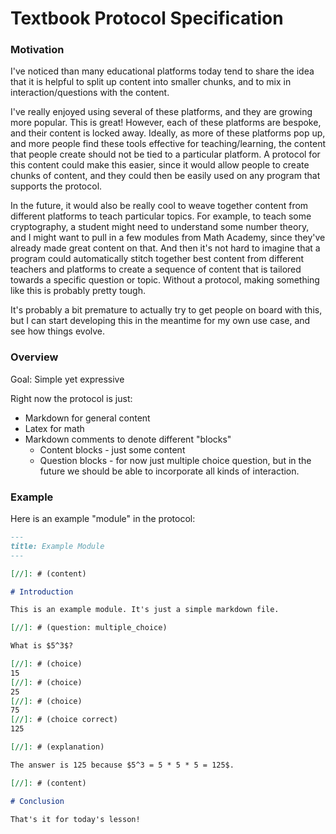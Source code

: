 # Textbook Protocol Specification

### Motivation

I've noticed than many educational platforms today tend to share the idea
that it is helpful to split up content into smaller chunks, and to mix
in interaction/questions with the content.

I've really enjoyed using several of these platforms, and they are
growing more popular. This is great! However, each of these platforms
are bespoke, and their content is locked away. Ideally, as more of these
platforms pop up, and more people find these tools effective for teaching/learning,
the content that people create should not be tied to a particular platform.
A protocol for this content could make this easier, since it would allow
people to create chunks of content, and they could then be easily used
on any program that supports the protocol.

In the future, it would also be really cool to weave together content
from different platforms to teach particular topics. For example, to
teach some cryptography, a student might need to understand some
number theory, and I might want to pull in a few modules from Math
Academy, since they've already made great content on that. And then
it's not hard to imagine that a program could automatically stitch
together best content from different teachers and platforms to
create a sequence of content that is tailored towards a specific
question or topic. Without a protocol, making something like
this is probably pretty tough.

It's probably a bit premature to actually try to get people on
board with this, but I can start developing this in the meantime
for my own use case, and see how things evolve.

### Overview

Goal: Simple yet expressive

Right now the protocol is just:
- Markdown for general content
- Latex for math
- Markdown comments to denote different "blocks"
    - Content blocks - just some content
    - Question blocks - for now just multiple choice question,
    but in the future we should be able to incorporate all kinds
    of interaction.

### Example

Here is an example "module" in the protocol:

```markdown
---
title: Example Module
---

[//]: # (content)

# Introduction

This is an example module. It's just a simple markdown file.

[//]: # (question: multiple_choice)

What is $5^3$?

[//]: # (choice)
15
[//]: # (choice)
25
[//]: # (choice)
75
[//]: # (choice correct)
125

[//]: # (explanation)

The answer is 125 because $5^3 = 5 * 5 * 5 = 125$.

[//]: # (content)

# Conclusion

That's it for today's lesson!

```


